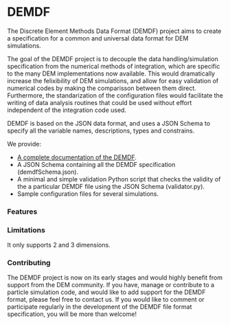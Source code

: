 DEMDF
=====

The Discrete Element Methods Data Format (DEMDF) project aims to create a specification for a common and universal data format for DEM simulations.

The goal of the DEMDF project is to decouple the data handling/simulation specification from the
numerical methods of integration, which are specific to the many DEM implementations now available.
This would dramatically increase the felixibility of DEM simulations, and allow for easy validation of
numerical codes by making the comparisson between them direct.
Furthermore, the standarization of the configuration files would facilitate the writing of 
data analysis routines that could be used without effort independent of the integration code used.

DEMDF is based on the JSON data format, and uses a JSON Schema to specify all the variable names, descriptions, types and constrains.

We provide:
 * [A complete documentation of the DEMDF](DEMDF.md).
 * A JSON Schema containing all the DEMDF specification (demdfSchema.json).
 * A minimal and simple validation Python script that checks the validity of the a particular DEMDF file using the JSON Schema (validator.py).
 * Sample configuration files for several simulations.

### Features

### Limitations

It only supports 2 and 3 dimensions.

### Contributing

The DEMDF project is now on its early stages and would highly benefit from support from the DEM community. If you have, manage or contribute to a particle simulation code, and would like to add support for the DEMDF format, please feel free to contact us. If you would like to comment or participate regularly in the development of the DEMDF file format specification, you will be more than welcome!
